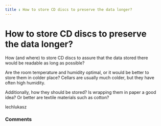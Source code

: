 ```yaml
---
title : How to store CD discs to preserve the data longer?
---
```

How to store CD discs to preserve the data longer?
=====================
How (and where) to store CD discs to assure that the data stored there
would be readable as long as possible?

Are the room temperature and humidity optimal, or it would be better to
store them in colder place? Cellars are usually much colder, but they
have often high humidity.

Additionally, how they should be stored? Is wrapping them in paper a
good idea? Or better are textile materials such as cotton?

lechlukasz

### Comments ###


